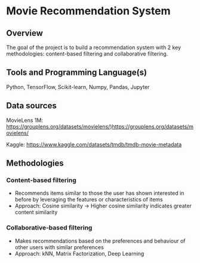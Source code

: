 # Movie Recommendation System

## Overview
The goal of the project is to build a recommendation system with 2 key methodologies: content-based filtering and collaborative filtering. 

## Tools and Programming Language(s)
Python, TensorFlow, Scikit-learn, Numpy, Pandas, Jupyter

## Data sources
MovieLens 1M: https://grouplens.org/datasets/movielens/)https://grouplens.org/datasets/movielens/

Kaggle: https://www.kaggle.com/datasets/tmdb/tmdb-movie-metadata

## Methodologies

### Content-based filtering
- Recommends items similar to those the user has shown interested in before by leveraging the features or characteristics of items
- Approach: Cosine similarity -> Higher cosine similarity indicates greater content similarity

### Collaborative-based filtering
- Makes recommendations based on the preferences and behaviour of other users with similar preferences
- Approach: kNN, Matrix Factorization, Deep Learning
